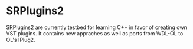 # SRPlugins2
SRPlugins2 are currently testbed for learning C++ in favor of creating own VST plugins. It contains new appraches as well as ports from WDL-OL to OL's IPlug2.
